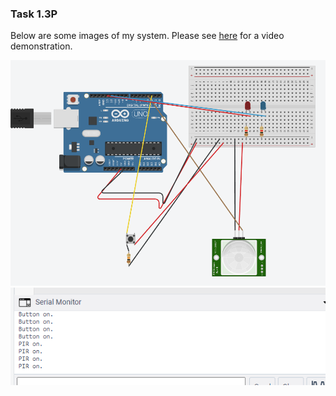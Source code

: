 ### Task 1.3P

Below are some images of my system. Please see [here](https://youtu.be/C6G91DkuiKU) for a video demonstration.

![diagram](task1.3P.png)
![diagram](Task1.3Pserial.png)
